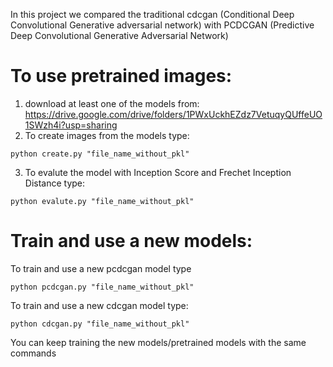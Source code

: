 In this project we compared the traditional cdcgan (Conditional Deep Convolutional Generative adversarial network) with PCDCGAN (Predictive Deep Convolutional Generative Adversarial Network)
# To use pretrained images:
1. download at least one of the models from:
https://drive.google.com/drive/folders/1PWxUckhEZdz7VetuqyQUffeUO1SWzh4i?usp=sharing
2. To create images from the models type:

`python create.py "file_name_without_pkl"`

3. To evalute the model with Inception Score and Frechet Inception  Distance type:

`python evalute.py "file_name_without_pkl"`

# Train and use a new models:
To train and use a new pcdcgan model type

`python pcdcgan.py "file_name_without_pkl"`

To train and use a new cdcgan model type:

`python cdcgan.py "file_name_without_pkl"`

You can keep training the new models/pretrained models with the same commands
